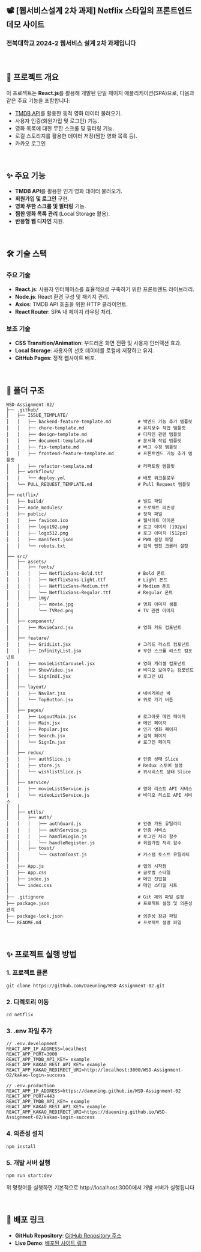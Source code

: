 ## 📽 [웹서비스설계 2차 과제] Netflix 스타일의 프론트엔드 데모 사이트
### 전북대학교 2024-2 웹서비스 설계 2차 과제입니다

<br>

## 📌 프로젝트 개요

이 프로젝트는 **React.js**를 활용해 개발된 단일 페이지 애플리케이션(SPA)으로, 다음과 같은 주요 기능을 포함합니다:
- [TMDB API](https://www.themoviedb.org/)를 활용한 동적 영화 데이터 불러오기.
- 사용자 인증(회원가입 및 로그인) 기능.
- 영화 목록에 대한 무한 스크롤 및 필터링 기능.
- 로컬 스토리지를 활용한 데이터 저장(찜한 영화 목록 등).
- 카카오 로그인

<br>

## ✨ 주요 기능
- **TMDB API**를 활용한 인기 영화 데이터 불러오기.
- **회원가입 및 로그인** 구현.
- **영화 무한 스크롤 및 필터링** 기능.
- **찜한 영화 목록 관리** (Local Storage 활용).
- **반응형 웹 디자인** 지원.

<br>

## 🛠️ 기술 스택

### 주요 기술
- **React.js**: 사용자 인터페이스를 효율적으로 구축하기 위한 프론트엔드 라이브러리.
- **Node.js**: React 환경 구성 및 패키지 관리.
- **Axios**: TMDB API 호출을 위한 HTTP 클라이언트.
- **React Router**: SPA 내 페이지 라우팅 처리.

### 보조 기술
- **CSS Transition/Animation**: 부드러운 화면 전환 및 사용자 인터랙션 효과.
- **Local Storage**: 사용자의 선호 데이터를 로컬에 저장하고 유지.
- **GitHub Pages**: 정적 웹사이트 배포.


<br>



## 📂 폴더 구조

```
WSD-Assignment-02/
├── .github/
│   ├── ISSUE_TEMPLATE/
│   │   ├── backend-feature-template.md          # 백엔드 기능 추가 템플릿
│   │   ├── chore-template.md                    # 유지보수 작업 템플릿
│   │   ├── design-template.md                   # 디자인 관련 템플릿
│   │   ├── document-template.md                 # 문서화 작업 템플릿
│   │   ├── fix-template.md                      # 버그 수정 템플릿
│   │   ├── frontend-feature-template.md         # 프론트엔드 기능 추가 템플릿
│   │   ├── refactor-template.md                 # 리팩토링 템플릿
│   ├── workflows/
│   │   └── deploy.yml                           # 배포 워크플로우
│   └── PULL_REQUEST_TEMPLATE.md                 # Pull Request 템플릿
│
├── netflix/
│   ├── build/                                   # 빌드 파일
│   ├── node_modules/                            # 프로젝트 의존성
│   ├── public/                                  # 정적 파일
│   │   ├── favicon.ico                          # 웹사이트 아이콘
│   │   ├── logo192.png                          # 로고 이미지 (192px)
│   │   ├── logo512.png                          # 로고 이미지 (512px)
│   │   ├── manifest.json                        # PWA 설정 파일
│   │   └── robots.txt                           # 검색 엔진 크롤러 설정
│
├── src/
│   ├── assets/
│   │   ├── fonts/
│   │   │   ├── NetflixSans-Bold.ttf             # Bold 폰트
│   │   │   ├── NetflixSans-Light.ttf            # Light 폰트
│   │   │   ├── NetflixSans-Medium.ttf           # Medium 폰트
│   │   │   └── NetflixSans-Regular.ttf          # Regular 폰트
│   │   ├── img/
│   │       ├── movie.jpg                        # 영화 이미지 샘플
│   │       └── TVRed.png                        # TV 관련 이미지
│   │
│   ├── component/
│   │   ├── MovieCard.jsx                        # 영화 카드 컴포넌트
│   │
│   ├── feature/
│   │   ├── GridList.jsx                         # 그리드 리스트 컴포넌트
│   │   ├── InfinityList.jsx                     # 무한 스크롤 리스트 컴포넌트
│   │   ├── movieListCarousel.jsx                # 영화 캐러셀 컴포넌트
│   │   ├── ShowVideo.jsx                        # 비디오 보여주는 컴포넌트
│   │   └── SignInUI.jsx                         # 로그인 UI
│   │
│   ├── layout/
│   │   ├── NavBar.jsx                           # 네비게이션 바
│   │   └── TopButton.jsx                        # 위로 가기 버튼
│   │
│   ├── pages/
│   │   ├── LogoutMain.jsx                       # 로그아웃 메인 페이지
│   │   ├── Main.jsx                             # 메인 페이지
│   │   ├── Popular.jsx                          # 인기 영화 페이지
│   │   ├── Search.jsx                           # 검색 페이지
│   │   └── SignIn.jsx                           # 로그인 페이지
│   │
│   ├── redux/
│   │   ├── authSlice.js                         # 인증 상태 Slice
│   │   ├── store.js                             # Redux 스토어 설정
│   │   └── wishlistSlice.js                     # 위시리스트 상태 Slice
│   │
│   ├── service/
│   │   ├── movieListService.js                  # 영화 리스트 API 서비스
│   │   └── videoListService.js                  # 비디오 리스트 API 서비스
│   │
│   ├── utils/
│   │   ├── auth/
│   │   │   ├── authGuard.js                     # 인증 가드 유틸리티
│   │   │   ├── authService.js                   # 인증 서비스
│   │   │   ├── handleLogin.js                   # 로그인 처리 함수
│   │   │   └── handleRegister.js                # 회원가입 처리 함수
│   │   ├── toast/
│   │       └── customToast.js                   # 커스텀 토스트 유틸리티
│   │
│   ├── App.js                                   # 앱의 시작점
│   ├── App.css                                  # 글로벌 스타일
│   ├── index.js                                 # 메인 진입점
│   └── index.css                                # 메인 스타일 시트
│
├── .gitignore                                   # Git 제외 파일 설정
├── package.json                                 # 프로젝트 설정 및 의존성 관리
├── package-lock.json                            # 의존성 잠금 파일
└── README.md                                    # 프로젝트 설명 파일
```

<br>

## ✨ 프로젝트 실행 방법

### 1. 프로젝트 클론
```
git clone https://github.com/Daeuning/WSD-Assignment-02.git
```

### 2. 디렉토리 이동
```
cd netflix
```

### 3. .env 파일 추가
```
// .env.development
REACT_APP_IP_ADDRESS=localhost
REACT_APP_PORT=3000
REACT_APP_TMDB_API_KEY= example
REACT_APP_KAKAO_REST_API_KEY= example
REACT_APP_KAKAO_REDIRECT_URI=http://localhost:3000/WSD-Assignment-02/kakao-login-success
```
```
// .env.production
REACT_APP_IP_ADDRESS=https://daeuning.github.io/WSD-Assignment-02
REACT_APP_PORT=443
REACT_APP_TMDB_API_KEY= example
REACT_APP_KAKAO_REST_API_KEY= example
REACT_APP_KAKAO_REDIRECT_URI=https://daeuning.github.io/WSD-Assignment-02/kakao-login-success
```

### 4. 의존성 설치
```
npm install
```

### 5. 개발 서버 실행
```
npm run start:dev
```

위 명령어를 실행하면 기본적으로 http://localhost:3000에서 개발 서버가 실행됩니다


<br>

## 🚀 배포 링크
- **GitHub Repository**: [GitHub Repository 주소](https://github.com/Daeuning/WSD-Assignment-02)
- **Live Demo**: [배포된 사이트 링크](https://daeuning.github.io/WSD-Assignment-02/)

